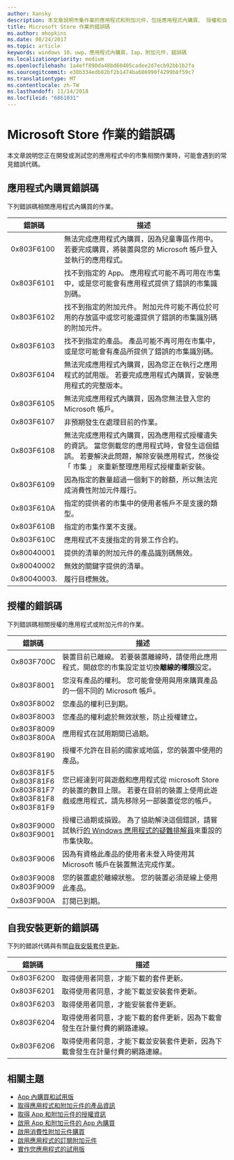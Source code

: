 ```yaml
---
author: Xansky
description: 本文章說明市集作業的應用程式和附加元件，包括應用程式內購買、 授權和自我安裝應用程式更新的常見錯誤的代碼。
title: Microsoft Store 作業的錯誤碼
ms.author: mhopkins
ms.date: 08/24/2017
ms.topic: article
keywords: windows 10，uwp，應用程式內購買，Iap，附加元件，錯誤碼
ms.localizationpriority: medium
ms.openlocfilehash: 1a4eff890da48bd60405cadee2d7ecb92bb1b2fa
ms.sourcegitcommit: e38b334edb82bf2b1474ba686990f4299b8f59c7
ms.translationtype: MT
ms.contentlocale: zh-TW
ms.lasthandoff: 11/14/2018
ms.locfileid: "6861031"
---
```

# <a name="error-codes-for-store-operations"></a>Microsoft Store 作業的錯誤碼

<!-- confirm whether symbolic names are defined for app developers, or do they just handle direct error code values -->

本文章說明您正在開發或測試您的應用程式中的市集相關作業時，可能會遇到的常見錯誤代碼。

## <a name="in-app-purchase-error-codes"></a>應用程式內購買錯誤碼

下列錯誤碼相關應用程式內購買的作業。

|  錯誤碼  |  描述  |
|--------------|---------------|
| 0x803F6100   | 無法完成應用程式內購買，因為兒童專區作用中。 若要完成購買，將裝置與您的 Microsoft 帳戶登入並執行的應用程式。               |
| 0x803F6101   | 找不到指定的 App。 應用程式可能不再可用在市集中，或是您可能會有應用程式提供了錯誤的市集識別碼。     |
| 0x803F6102   | 找不到指定的附加元件。 附加元件可能不再位於可用的存放區中或您可能還提供了錯誤的市集識別碼的附加元件。                                               |
| 0x803F6103   | 找不到指定的產品。 產品可能不再可用在市集中，或是您可能會有產品所提供了錯誤的市集識別碼。                                          |
| 0x803F6104   | 無法完成應用程式內購買，因為您正在執行之應用程式的試用版。 若要完成應用程式內購買，安裝應用程式的完整版本。               |
| 0x803F6105   | 無法完成應用程式內購買，因為您無法登入您的 Microsoft 帳戶。                                              |
| 0x803F6107   | 非預期發生在處理目前的作業。                                             |
| 0x803F6108   | 無法完成應用程式內購買，因為應用程式授權遺失的資訊。 當您側載您的應用程式時，會發生這個錯誤。 若要解決此問題，解除安裝應用程式，然後從 「 市集 」 來重新整理應用程式授權重新安裝。                                          |
| 0x803F6109   | 因為指定的數量超過一個剩下的餘額，所以無法完成消費性附加元件履行。        |
| 0x803F610A   | 指定的提供者的市集中的使用者帳戶不是支援的類型。                                            |
| 0x803F610B   | 指定的市集作業不支援。                                             |
| 0x803F610C   | 應用程式不支援指定的背景工作合約。                                             |
| 0x80040001   | 提供的清單的附加元件的產品識別碼無效。                        |
| 0x80040002   | 無效的關鍵字提供的清單。                   |
| 0x80040003.   | 履行目標無效。                       |

## <a name="licensing-error-codes"></a>授權的錯誤碼

下列錯誤碼相關授權的應用程式或附加元件的作業。

|  錯誤碼  |  描述  |
|--------------|---------------|
| 0x803F700C   | 裝置目前已離線。 若要裝置離線時，請使用此應用程式，開啟您的市集設定並切換**離線的權限**設定。            |
| 0x803F8001   | 您沒有產品的權利。 您可能會使用與用來購買產品的一個不同的 Microsoft 帳戶。           |
| 0x803F8002   | 您產品的權利已到期。           |
| 0x803F8003   | 您產品的權利處於無效狀態，防止授權建立。   |
| 0x803F8009<br/>0x803F800A   | 應用程式在試用期間已過期。   |
| 0x803F8190   |  授權不允許在目前的國家或地區，您的裝置中使用的產品。  |
| 0x803F81F5<br/>0x803F81F6<br/>0x803F81F7<br/>0x803F81F8<br/>0x803F81F9   |  您已經達到可與遊戲和應用程式從 microsoft Store 的裝置的數目上限。 若要在目前的裝置上使用此遊戲或應用程式，請先移除另一部裝置從您的帳戶。  |
| 0x803F9000<br/>0x803F9001    |  授權已過期或損毀。 為了協助解決這個錯誤，請嘗試執行[的 Windows 應用程式的疑難排解員](https://support.microsoft.com/help/4027498/windows-run-the-troubleshooter-for-windows-apps)來重設的市集快取。     |
| 0x803F9006    |  因為有資格此產品的使用者未登入時使用其 Microsoft 帳戶在裝置無法完成作業。            |
| 0x803F9008<br/>0x803F9009    |  您的裝置處於離線狀態。 您的裝置必須是線上使用此產品。            |
| 0x803F900A    |  訂閱已到期。            |


## <a name="self-install-update-error-codes"></a>自我安裝更新的錯誤碼

下列的錯誤代碼與有關[自我安裝套件更新](../packaging/self-install-package-updates.md)。

|  錯誤碼  |  描述  |
|--------------|---------------|
| 0x803F6200   | 取得使用者同意，才能下載的套件更新。               |
| 0x803F6201   | 取得使用者同意，才能下載並安裝套件更新。                                                  |
| 0x803F6203   | 取得使用者同意，才能安裝套件更新。                                         |
| 0x803F6204   | 取得使用者同意，才能下載的套件更新，因為下載會發生在計量付費的網路連線。                                             |
| 0x803F6206   | 取得使用者同意，才能下載並安裝套件更新，因為下載會發生在計量付費的網路連線。     |


## <a name="related-topics"></a>相關主題

* [App 內購買和試用版](in-app-purchases-and-trials.md)
* [取得應用程式和附加元件的產品資訊](get-product-info-for-apps-and-add-ons.md)
* [取得 App 和附加元件的授權資訊](get-license-info-for-apps-and-add-ons.md)
* [啟用 App 和附加元件的 App 內購買](enable-in-app-purchases-of-apps-and-add-ons.md)
* [啟用消費性附加元件購買](enable-consumable-add-on-purchases.md)
* [啟用應用程式的訂閱附加元件](enable-subscription-add-ons-for-your-app.md)
* [實作您應用程式的試用版](implement-a-trial-version-of-your-app.md)
